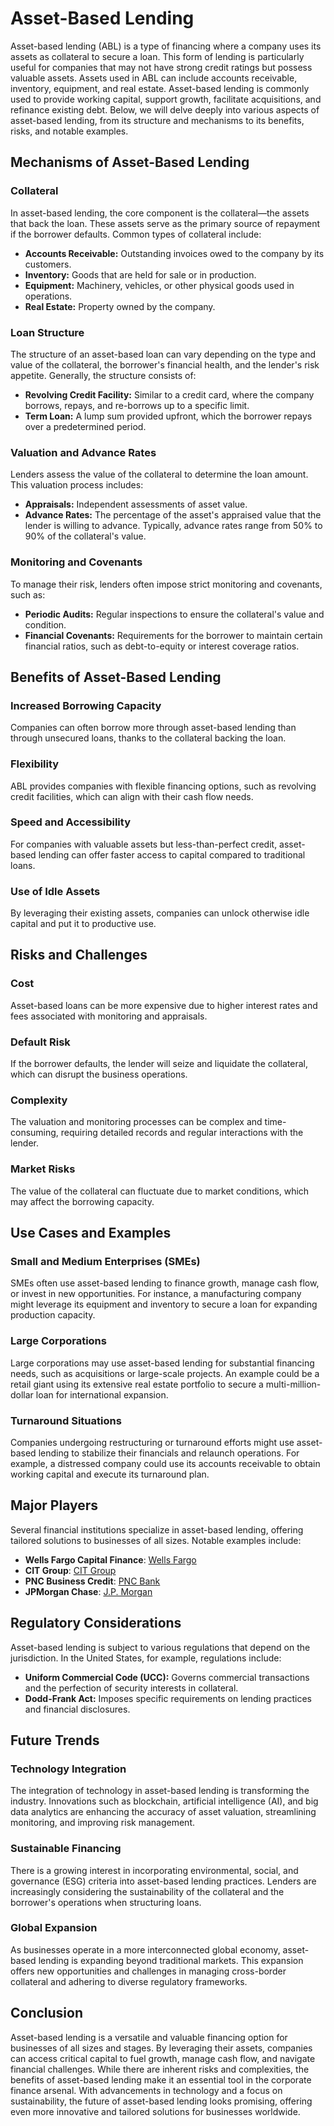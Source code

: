# Asset-Based Lending

Asset-based lending (ABL) is a type of financing where a company uses its assets as collateral to secure a loan. This form of lending is particularly useful for companies that may not have strong credit ratings but possess valuable assets. Assets used in ABL can include accounts receivable, inventory, equipment, and real estate. Asset-based lending is commonly used to provide working capital, support growth, facilitate acquisitions, and refinance existing debt. Below, we will delve deeply into various aspects of asset-based lending, from its structure and mechanisms to its benefits, risks, and notable examples.

## Mechanisms of Asset-Based Lending

### Collateral

In asset-based lending, the core component is the collateral—the assets that back the loan. These assets serve as the primary source of repayment if the borrower defaults. Common types of collateral include:

- **Accounts Receivable:** Outstanding invoices owed to the company by its customers.
- **Inventory:** Goods that are held for sale or in production.
- **Equipment:** Machinery, vehicles, or other physical goods used in operations.
- **Real Estate:** Property owned by the company.

### Loan Structure

The structure of an asset-based loan can vary depending on the type and value of the collateral, the borrower's financial health, and the lender's risk appetite. Generally, the structure consists of:

- **Revolving Credit Facility:** Similar to a credit card, where the company borrows, repays, and re-borrows up to a specific limit.
- **Term Loan:** A lump sum provided upfront, which the borrower repays over a predetermined period.

### Valuation and Advance Rates

Lenders assess the value of the collateral to determine the loan amount. This valuation process includes:

- **Appraisals:** Independent assessments of asset value.
- **Advance Rates:** The percentage of the asset's appraised value that the lender is willing to advance. Typically, advance rates range from 50% to 90% of the collateral's value.

### Monitoring and Covenants

To manage their risk, lenders often impose strict monitoring and covenants, such as:

- **Periodic Audits:** Regular inspections to ensure the collateral's value and condition.
- **Financial Covenants:** Requirements for the borrower to maintain certain financial ratios, such as debt-to-equity or interest coverage ratios.

## Benefits of Asset-Based Lending

### Increased Borrowing Capacity

Companies can often borrow more through asset-based lending than through unsecured loans, thanks to the collateral backing the loan.

### Flexibility

ABL provides companies with flexible financing options, such as revolving credit facilities, which can align with their cash flow needs.

### Speed and Accessibility

For companies with valuable assets but less-than-perfect credit, asset-based lending can offer faster access to capital compared to traditional loans.

### Use of Idle Assets

By leveraging their existing assets, companies can unlock otherwise idle capital and put it to productive use.

## Risks and Challenges

### Cost

Asset-based loans can be more expensive due to higher interest rates and fees associated with monitoring and appraisals.

### Default Risk

If the borrower defaults, the lender will seize and liquidate the collateral, which can disrupt the business operations.

### Complexity

The valuation and monitoring processes can be complex and time-consuming, requiring detailed records and regular interactions with the lender.

### Market Risks

The value of the collateral can fluctuate due to market conditions, which may affect the borrowing capacity.

## Use Cases and Examples

### Small and Medium Enterprises (SMEs)

SMEs often use asset-based lending to finance growth, manage cash flow, or invest in new opportunities. For instance, a manufacturing company might leverage its equipment and inventory to secure a loan for expanding production capacity.

### Large Corporations

Large corporations may use asset-based lending for substantial financing needs, such as acquisitions or large-scale projects. An example could be a retail giant using its extensive real estate portfolio to secure a multi-million-dollar loan for international expansion.

### Turnaround Situations

Companies undergoing restructuring or turnaround efforts might use asset-based lending to stabilize their financials and relaunch operations. For example, a distressed company could use its accounts receivable to obtain working capital and execute its turnaround plan.

## Major Players

Several financial institutions specialize in asset-based lending, offering tailored solutions to businesses of all sizes. Notable examples include:

- **Wells Fargo Capital Finance**: [Wells Fargo](https://www.wellsfargo.com/com/financing/asset-based-lending/)
- **CIT Group**: [CIT Group](https://www.cit.com/commercial-financing/asset-based-lending/)
- **PNC Business Credit**: [PNC Bank](https://www.pnc.com/en/corporate-and-institutional/financing/lending-options/asset-based-lending.html)
- **JPMorgan Chase**: [J.P. Morgan](https://www.jpmorgan.com/commercial-banking/solutions/asset-based-lending)

## Regulatory Considerations

Asset-based lending is subject to various regulations that depend on the jurisdiction. In the United States, for example, regulations include:

- **Uniform Commercial Code (UCC):** Governs commercial transactions and the perfection of security interests in collateral.
- **Dodd-Frank Act:** Imposes specific requirements on lending practices and financial disclosures.

## Future Trends

### Technology Integration

The integration of technology in asset-based lending is transforming the industry. Innovations such as blockchain, artificial intelligence (AI), and big data analytics are enhancing the accuracy of asset valuation, streamlining monitoring, and improving risk management.

### Sustainable Financing

There is a growing interest in incorporating environmental, social, and governance (ESG) criteria into asset-based lending practices. Lenders are increasingly considering the sustainability of the collateral and the borrower's operations when structuring loans.

### Global Expansion

As businesses operate in a more interconnected global economy, asset-based lending is expanding beyond traditional markets. This expansion offers new opportunities and challenges in managing cross-border collateral and adhering to diverse regulatory frameworks.

## Conclusion

Asset-based lending is a versatile and valuable financing option for businesses of all sizes and stages. By leveraging their assets, companies can access critical capital to fuel growth, manage cash flow, and navigate financial challenges. While there are inherent risks and complexities, the benefits of asset-based lending make it an essential tool in the corporate finance arsenal. With advancements in technology and a focus on sustainability, the future of asset-based lending looks promising, offering even more innovative and tailored solutions for businesses worldwide.
